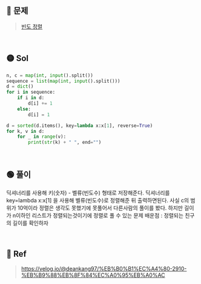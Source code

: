 ## 🔴 문제
> [빈도 정렬](https://www.acmicpc.net/problem/2910)


<br/>

## 🟡 Sol
```python
n, c = map(int, input().split())
sequence = list(map(int, input().split()))
d = dict()
for i in sequence:
    if i in d:
        d[i] += 1
    else:
        d[i] = 1

d = sorted(d.items(), key=lambda x:x[1], reverse=True)
for k, v in d:
    for _ in range(v):
        print(str(k) + " ", end="")

```
<br/>

## 🟢 풀이
딕셔너리를 사용해 키(숫자) - 벨류(빈도수) 형태로 저장해준다.
딕셔너리를 key=lambda x:x[1] 을 사용해 벨류(빈도수)로 정렬해준 뒤 출력하면된다.
사실 c의 범위가 10억이라 정렬은 생각도 못했기에 못풀어서 다른사람의 풀이를 봤다.
하지만 길이가 n이하인 리스트가 정렬되는것이기에 정렬로 풀 수 있는 문제
배운점 : 정렬되는 친구의 길이를 확인하자


<br/>

## 🔵 Ref
> https://velog.io/@deankang97/%EB%B0%B1%EC%A4%80-2910-%EB%B9%88%EB%8F%84%EC%A0%95%EB%A0%AC